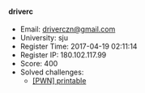#### driverc  

* Email: driverczn@gmail.com  
* University: sju  
* Register Time: 2017-04-19 02:11:14  
* Register IP: 180.102.117.99  
* Score: 400  
* Solved challenges: 
  * [[PWN] printable](https://github.com/SniperOJ/Challenges/blob/master/web/printable.json)  
